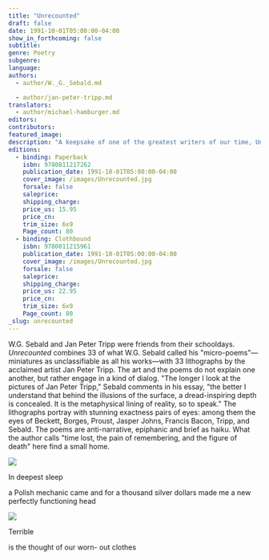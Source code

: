 ```yaml
---
title: "Unrecounted"
draft: false
date: 1991-10-01T05:00:00-04:00
show_in_forthcoming: false
subtitle:
genre: Poetry
subgenre:
language:
authors:
  - author/W._G._Sebald.md

  - author/jan-peter-tripp.md
translators:
  - author/michael-hamburger.md
editors:
contributors:
featured_image:
description: "A keepsake of one of the greatest writers of our time, Unrecounted comes as an unexpected gift to all the readers who loved W.G. Sebald. "
editions:
  - binding: Paperback
    isbn: 9780811217262
    publication_date: 1991-10-01T05:00:00-04:00
    cover_image: /images/Unrecounted.jpg
    forsale: false
    saleprice:
    shipping_charge:
    price_us: 15.95
    price_cn:
    trim_size: 6x9
    Page_count: 80
  - binding: Clothbound
    isbn: 9780811215961
    publication_date: 1991-10-01T05:00:00-04:00
    cover_image: /images/Unrecounted.jpg
    forsale: false
    saleprice:
    shipping_charge:
    price_us: 22.95
    price_cn:
    trim_size: 6x9
    Page_count: 80
_slug: unrecounted
---
```


W.G. Sebald and Jan Peter Tripp were friends from their schooldays. _Unrecounted_ combines 33 of what W.G. Sebald called his "micro-poems"—miniatures as unclassifiable as all his works—with 33 lithographs by the acclaimed artist Jan Peter Tripp. The art and the poems do not explain one another, but rather engage in a kind of dialog. "The longer I look at the pictures of Jan Peter Tripp," Sebald comments in his essay, "the better I understand that behind the illusions of the surface, a dread-inspiring depth is concealed. It is the metaphysical lining of reality, so to speak." The lithographs portray with stunning exactness pairs of eyes: among them the eyes of Beckett, Borges, Proust, Jasper Johns, Francis Bacon, Tripp, and Sebald. The poems are anti-narrative, epiphanic and brief as haiku. What the author calls "time lost, the pain of remembering, and the figure of death" here find a small home.

![](http://ndbooks.com/images/uploads/12.jpg)

In deepest sleep

a Polish mechanic
came and for
a thousand silver dollars made me
a new perfectly functioning head

![](http://ndbooks.com/images/uploads/15.jpg)

Terrible

is the thought of our worn-
out clothes

